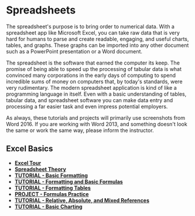 # Spreadsheets

The spreadsheet's purpose is to bring order to numerical data. With a spreadsheet app like Microsoft Excel, you can take raw data that is very hard for humans to parse and create readable, engaging, and useful charts, tables, and graphs. These graphs can be imported into any other document such as a PowerPoint presentation or a Word document.

The spreadsheet is the software that earned the computer its keep. The promise of being able to speed up the processing of tabular data is what convinced many corporations in the early days of computing to spend incredible sums of money on computers that, by today's standards, were very rudimentary. The modern spreadsheet application is kind of like a programming language in itself. Even with a basic understanding of tables, tabular data, and spreadsheet software you can make data entry and processing a far easier task and even impress potential employers.

<div class="alert alert-info">As always, these tutorials and projects will primarily use screenshots from Word 2016. If you are working with Word 2013, and something doesn't look the same or work the same way, please inform the instructor.</div>

## Excel Basics

* [**Excel Tour**](excel_tour.md)
* [**Spreadsheet Theory**](spreadsheet_theory.md)
* [**TUTORIAL - Basic Formatting**](tutorial1-1.md)
* [**TUTORIAL - Formatting and Basic Formulas**](tutorial1-2.md)
* [**TUTORIAL - Formatting Tables**](tutorial2-formatting.md)
* [**PROJECT - Formulas Practice**](exercises1-formulas.md)
* [**TUTORIAL - Relative, Absolute, and Mixed References**](tutorial-references.md)
* [**TUTORIAL - Basic Charting**](tutorial-functions-charts.md)
